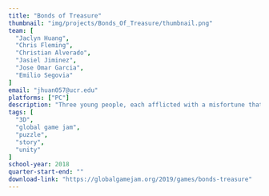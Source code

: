 ```yaml
---
title: "Bonds of Treasure"
thumbnail: "img/projects/Bonds_Of_Treasure/thumbnail.png"
team: [
  "Jaclyn Huang",
  "Chris Fleming",
  "Christian Alverado",
  "Jasiel Jiminez",
  "Jose Omar Garcia",
  "Emilio Segovia"
]
email: "jhuan057@ucr.edu"
platforms: ["PC"]
description: "Three young people, each afflicted with a misfortune that stole away what made their homes for them, must work together to solve puzzles and defeat evil wraiths to search the Mortdecai Mansion for three items: -the Gardenia of Inigo for Amica, who longs to reunite with her late parents following a horrific crash, -the Gauntlet of Delilah for Hector, who lost his ability to follow in his father and grandfather's NFL footsteps in the same crash, -and the Tome of Athena for Mason, whose mistake cost him his family's support, and the other two the people and dreams they loved. Each of these characters believe that these items will rebuild what they thought made their homes, but they will find that some things play a different role than expected."
tags: [
  "3D", 
  "global game jam", 
  "puzzle", 
  "story", 
  "unity"
]
school-year: 2018
quarter-start-end: ""
download-link: "https://globalgamejam.org/2019/games/bonds-treasure"
---
```

